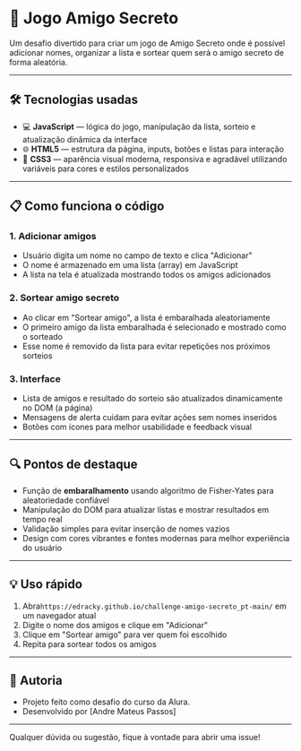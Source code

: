 # 🎁 Jogo Amigo Secreto

Um desafio divertido para criar um jogo de Amigo Secreto onde é possível adicionar nomes, organizar a lista e sortear quem será o amigo secreto de forma aleatória.

---

## 🛠 Tecnologias usadas

- 💻 **JavaScript** — lógica do jogo, manipulação da lista, sorteio e atualização dinâmica da interface  
- 🌐 **HTML5** — estrutura da página, inputs, botões e listas para interação  
- 🎨 **CSS3** — aparência visual moderna, responsiva e agradável utilizando variáveis para cores e estilos personalizados  

---

## 📋 Como funciona o código

### 1. Adicionar amigos  
- Usuário digita um nome no campo de texto e clica "Adicionar"  
- O nome é armazenado em uma lista (array) em JavaScript  
- A lista na tela é atualizada mostrando todos os amigos adicionados  

### 2. Sortear amigo secreto  
- Ao clicar em "Sortear amigo", a lista é embaralhada aleatoriamente  
- O primeiro amigo da lista embaralhada é selecionado e mostrado como o sorteado  
- Esse nome é removido da lista para evitar repetições nos próximos sorteios  

### 3. Interface  
- Lista de amigos e resultado do sorteio são atualizados dinamicamente no DOM (a página)  
- Mensagens de alerta cuidam para evitar ações sem nomes inseridos  
- Botões com ícones para melhor usabilidade e feedback visual  

---

## 🔍 Pontos de destaque

- Função de **embaralhamento** usando algoritmo de Fisher-Yates para aleatoriedade confiável  
- Manipulação do DOM para atualizar listas e mostrar resultados em tempo real  
- Validação simples para evitar inserção de nomes vazios  
- Design com cores vibrantes e fontes modernas para melhor experiência do usuário  

---

## 💡 Uso rápido

1. Abra`https://edracky.github.io/challenge-amigo-secreto_pt-main/` em um navegador atual  
2. Digite o nome dos amigos e clique em "Adicionar"  
3. Clique em "Sortear amigo" para ver quem foi escolhido  
4. Repita para sortear todos os amigos  

---

## 🎉 Autoria

- Projeto feito como desafio do curso da Alura. 
- Desenvolvido por [Andre Mateus Passos]

---

Qualquer dúvida ou sugestão, fique à vontade para abrir uma issue!



